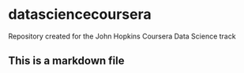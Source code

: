 # datasciencecoursera
Repository created for the John Hopkins Coursera Data Science track

## This is a markdown file
